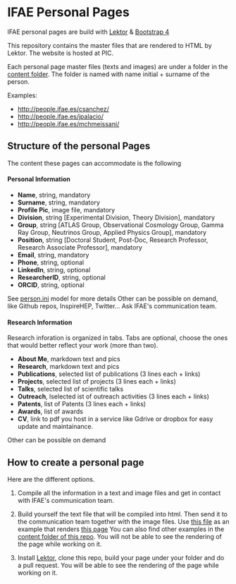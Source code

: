 # IFAE Personal Pages

IFAE personal pages are build with [Lektor](https://www.getlektor.com/) & [Bootstrap 4](http://getbootstrap.com/)

This repository contains the master files that are rendered to HTML by Lektor. The website is hosted at PIC.

Each personal page master files (texts and images) are under a folder in the [content folder](https://github.com/IFAE/people/tree/master/content). The folder is named with name initial + surname of the person.

Examples:

- http://people.ifae.es/csanchez/
- http://people.ifae.es/jpalacio/
- http://people.ifae.es/mchmeissani/

## Structure of the personal Pages
The content these pages can accommodate is the following 

#### Personal Information
- **Name**, string, mandatory
- **Surname**, string, mandatory
- **Profile Pic**, image file, mandatory
- **Division**, string [Experimental Division, Theory Division], mandatory
- **Group**, string [ATLAS Group, Observational Cosmology Group, Gamma Ray Group, Neutrinos Group, Applied Physics Group], mandatory
- **Position**, string [Doctoral Student, Post-Doc, Research Professor, Research Associate Professor], mandatory
- **Email**, string, mandatory
- **Phone**, string, optional
- **LinkedIn**, string, optional
- **ResearcherID**, string, optional
- **ORCID**, string, optional

See [person.ini](https://github.com/IFAE/people/blob/master/models/person.ini) model for more details
Other can be possible on demand, like Github repos, InspireHEP, Twitter... Ask IFAE's communication team.

#### Research Information
Research inforation is organized in tabs. Tabs are optional, choose the ones that would better reflect your work (more than two).

- **About Me**, markdown text and pics
- **Research**, markdown text and pics
- **Publications**, selected list of publications (3 lines each + links)
- **Projects**, selected list of projects (3 lines each + links)
- **Talks**, selected list of scientific talks
- **Outreach**, lselected ist of outreach activities (3 lines each + links)
- **Patents**, list of Patents (3 lines each + links)
- **Awards**, list of awards
- **CV**, link to pdf you host in a service like Gdrive or dropbox for easy update and maintainance.

Other can be possible on demand

## How to create a personal page
Here are the different options.

1. Compile all the information in a text and image files and get in contact with IFAE's communication team. 

2. Build yourself the text file that will be compiled into html. Then send it to the communication team together with the image files. Use [this file](https://github.com/IFAE/people/blob/master/content/csanchez/contents.lr) as an example that renders [this page](http://people.ifae.es/csanchez/)
You can also find other examples in the [content folder of this repo](https://github.com/IFAE/people/tree/master/content). You will not be able to see the rendering of the page while working on it.

3. Install [Lektor](https://www.getlektor.com/), clone this repo, build your page under your folder and do a pull request. You will be able to see the rendering of the page while working on it.